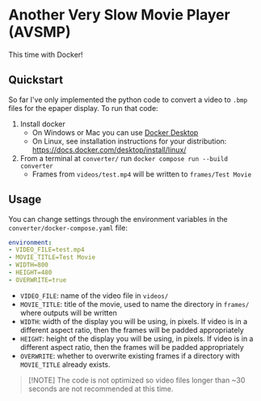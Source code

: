 # Another Very Slow Movie Player (AVSMP)

This time with Docker!

## Quickstart

So far I've only implemented the python code to convert a video to `.bmp` files for the epaper display. To run that code:

1. Install docker
    - On Windows or Mac you can use [Docker Desktop](https://www.docker.com/products/docker-desktop/)
    - On Linux, see installation instructions for your distribution: https://docs.docker.com/desktop/install/linux/
2. From a terminal at `converter/` run `docker compose run --build converter`
    - Frames from `videos/test.mp4` will be written to `frames/Test Movie`

## Usage

You can change settings through the environment variables in the `converter/docker-compose.yaml` file:
  ```yaml
  environment:
  - VIDEO_FILE=test.mp4
  - MOVIE_TITLE=Test Movie
  - WIDTH=800
  - HEIGHT=480
  - OVERWRITE=true
  ```

- `VIDEO_FILE`: name of the video file in `videos/`
- `MOVIE_TITLE`: title of the movie, used to name the directory in `frames/` where outputs will be written
- `WIDTH`: width of the display you will be using, in pixels. If video is in a different aspect ratio, then the frames will be padded appropriately
- `HEIGHT`: height of the display you will be using, in pixels. If video is in a different aspect ratio, then the frames will be padded appropriately
- `OVERWRITE`: whether to overwrite existing frames if a directory with `MOVIE_TITLE` already exists.

>[!NOTE] The code is not optimized so video files longer than ~30 seconds are not recommended at this time.
